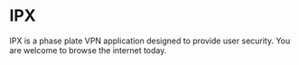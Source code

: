 # IPX
IPX is a phase plate VPN application designed to provide user security. You are welcome to browse the internet today.
